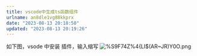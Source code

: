 ```yaml
---
title: vscode中生成ts函数组件
urlname: an8dle1vg88kkprx
date: "2023-08-13 20:18:50"
updated: "2023-08-13 20:19:26"
---
```


如下图，vsode 中安装 插件，输入缩写
![%S9F74Z%4{LI$(AR~JR)Y0O.png](http://gyg-bawei-zg4-2103b.oss-cn-beijing.aliyuncs.com/eb82d3ab1f882311c83507a4411863cd.png)
